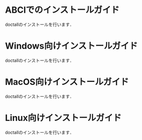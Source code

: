 # ABCIでのインストールガイド
doctallのインストールを行います．

# Windows向けインストールガイド
doctallのインストールを行います．

# MacOS向けインストールガイド
doctallのインストールを行います．

# Linux向けインストールガイド
doctallのインストールを行います．
